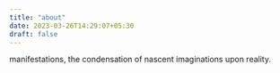 ```yaml
---
title: "about"
date: 2023-03-26T14:29:07+05:30
draft: false
---
```


manifestations, the condensation of nascent imaginations upon reality.